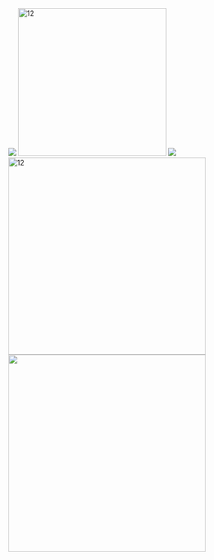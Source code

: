 <img id="coast-pic" src="https://upload.wikimedia.org/wikipedia/commons/4/4f/MalibuAir.jpg"  >
<img id="zuma-beach" src="https://upload.wikimedia.org/wikipedia/commons/0/0a/Zuma_Beach_View_From_Point_Dume_-_panoramio.jpg" width="300" alt="12">
 <img src="https://www.kasandbox.org/programming-images/avatars/Hopper-jumping.gif" id="hopper"> 
<img id="beach-party" src="https://upload.wikimedia.org/wikipedia/commons/thumb/c/cf/Fiesta_provincial_del_Sol.jpg/300px-Fiesta_provincial_del_Sol.jpg" width="400" alt="12">
<img src="https://cdn.pixabay.com/photo/2018/03/03/08/08/sunset-3195123_960_720.jpg" width= "400px">
